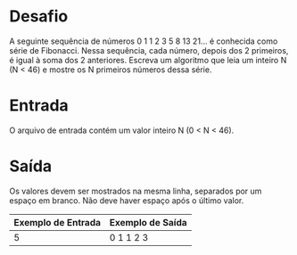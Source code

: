 # Desafio
A seguinte sequência de números 0 1 1 2 3 5 8 13 21... é conhecida como série de Fibonacci. Nessa sequência, cada número, depois dos 2 primeiros, é igual à soma dos 2 anteriores. Escreva um algoritmo que leia um inteiro N (N < 46) e mostre os N primeiros números dessa série.

# Entrada
O arquivo de entrada contém um valor inteiro N (0 < N < 46).

# Saída
Os valores devem ser mostrados na mesma linha, separados por um espaço em branco. Não deve haver espaço após o último valor.

| Exemplo de Entrada  | Exemplo de Saída  |
|---|---|
| 5  | 0 1 1 2 3  |


